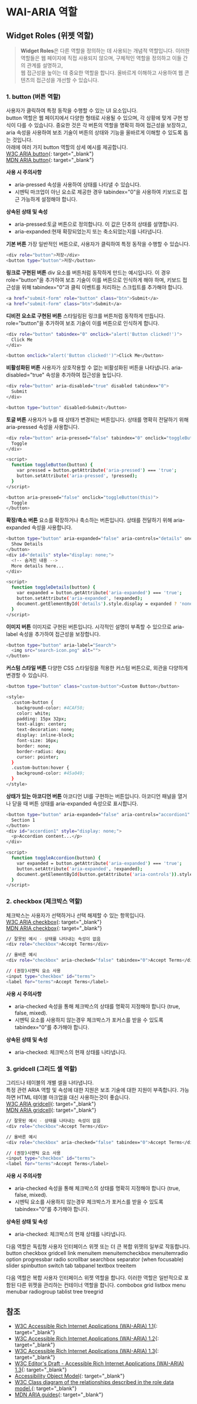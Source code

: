 # WAI-ARIA 역할

## Widget Roles (위젯 역할)
> **Widget Roles**은 다른 역할을 정의하는 데 사용되는 개념적 역할입니다. 이러한 역할들은 웹 페이지에 직접 사용되지 않으며, 구체적인 역할을 정의하고 이들 간의 관계를 설명하고,        
웹 접근성을 높이는 데 중요한 역할을 합니다. 올바르게 이해하고 사용하여 웹 콘텐츠의 접근성을 개선할 수 있습니다.

### **1. button (버튼 역할)**    
사용자가 클릭하여 특정 동작을 수행할 수 있는 UI 요소입니다.   
button 역할은 웹 페이지에서 다양한 형태로 사용될 수 있으며, 각 상황에 맞게 구현 방식이 다를 수 있습니다. 중요한 것은 각 버튼의 역할을 명확히 하여 접근성을 보장하고, aria 속성을 사용하여 보조 기술이 버튼의 상태와 기능을 올바르게 이해할 수 있도록 돕는 것입니다.   
아래에 여러 가지 button 역할의 상세 예시를 제공합니다.   
[W3C ARIA button](https://www.w3.org/TR/wai-aria-1.2/#button){: target="_blank"}   
[MDN ARIA button](https://developer.mozilla.org/en-US/docs/Web/Accessibility/ARIA/Roles/button_role){: target="_blank"}   

**사용 시 주의사항**   
- aria-pressed 속성을 사용하여 상태를 나타낼 수 있습니다.   
- 시멘틱 마크업이 아닌 요소로 제공한 경우 tabindex="0"을 사용하여 키보드로 접근 가능하게 설정해야 합니다.

**상속된 상태 및 속성**   
- aria-pressed:토글 버튼으로 정의합니다. 이 값은 단추의 상태를 설명합니다.    
- aria-expanded:현재 확장되었는지 또는 축소되었는지를 나타냅니다.    


**기본 버튼**
가장 일반적인 버튼으로, 사용자가 클릭하여 특정 동작을 수행할 수 있습니다.    
```sh
<div role="button">저장</div>
<button type="button">저장</button>
```

**링크로 구현된 버튼**
div 요소를 버튼처럼 동작하게 만드는 예시입니다. 이 경우 role="button"을 추가하여 보조 기술이 이를 버튼으로 인식하게 해야 하며, 키보드 접근성을 위해 tabindex="0"과 클릭 이벤트를 처리하는 스크립트를 추가해야 합니다.    
```sh
<a href="submit-form" role="button" class="btn">Submit</a>
<a href="submit-form" class="btn">Submit</a>
```

**디비전 요소로 구현된 버튼**
스타일링된 링크를 버튼처럼 동작하게 만듭니다. role="button"을 추가하여 보조 기술이 이를 버튼으로 인식하게 합니다.    
```sh
<div role="button" tabindex="0" onclick="alert('Button clicked!')">
  Click Me
</div>

<button onclick="alert('Button clicked!')">Click Me</button>
```

**비활성화된 버튼**
사용자가 상호작용할 수 없는 비활성화된 버튼을 나타냅니다. aria-disabled="true" 속성을 추가하여 접근성을 높입니다.    
```sh
<div role="button" aria-disabled="true" disabled tabindex="0">
  Submit
</div>

<button type="button" disabled>Submit</button>
```

**토글 버튼**
사용자가 누를 때 상태가 변경되는 버튼입니다. 상태를 명확히 전달하기 위해 aria-pressed 속성을 사용합니다.    
```sh
<div role="button" aria-pressed="false" tabindex="0" onclick="toggleButton(this)">
  Toggle
</div>

<script>
  function toggleButton(button) {
    var pressed = button.getAttribute('aria-pressed') === 'true';
    button.setAttribute('aria-pressed', !pressed);
  }
</script>

<button aria-pressed="false" onclick="toggleButton(this)">
  Toggle
</button>
```

**확장/축소 버튼**
요소를 확장하거나 축소하는 버튼입니다. 상태를 전달하기 위해 aria-expanded 속성을 사용합니다.   
```sh
<button type="button" aria-expanded="false" aria-controls="details" onclick="toggleDetails(this)">
  Show Details
</button>
<div id="details" style="display: none;">
  <!-- 숨겨진 내용 -->
  More details here...
</div>

<script>
  function toggleDetails(button) {
    var expanded = button.getAttribute('aria-expanded') === 'true';
    button.setAttribute('aria-expanded', !expanded);
    document.getElementById('details').style.display = expanded ? 'none' : 'block';
  }
</script>
```

**이미지 버튼**
이미지로 구현된 버튼입니다. 시각적인 설명이 부족할 수 있으므로 aria-label 속성을 추가하여 접근성을 보장합니다.   
```sh
<button type="button" aria-label="Search">
  <img src="search-icon.png" alt="">
</button>
```

**커스텀 스타일 버튼**
다양한 CSS 스타일링을 적용한 커스텀 버튼으로, 외관을 다양하게 변경할 수 있습니다.   
```sh
<button type="button" class="custom-button">Custom Button</button>

<style>
  .custom-button {
    background-color: #4CAF50;
    color: white;
    padding: 15px 32px;
    text-align: center;
    text-decoration: none;
    display: inline-block;
    font-size: 16px;
    border: none;
    border-radius: 4px;
    cursor: pointer;
  }
  .custom-button:hover {
    background-color: #45a049;
  }
</style>
```

**상태가 있는 아코디언 버튼**
아코디언 UI를 구현하는 버튼입니다. 아코디언 패널을 열거나 닫을 때 버튼 상태를 aria-expanded 속성으로 표시합니다.   

```sh
<button type="button" aria-expanded="false" aria-controls="accordion1" onclick="toggleAccordion(this)">
  Section 1
</button>
<div id="accordion1" style="display: none;">
  <p>Accordion content...</p>
</div>

<script>
  function toggleAccordion(button) {
    var expanded = button.getAttribute('aria-expanded') === 'true';
    button.setAttribute('aria-expanded', !expanded);
    document.getElementById(button.getAttribute('aria-controls')).style.display = expanded ? 'none' : 'block';
  }
</script>
```

### **2. checkbox (체크박스 역할)**    
체크박스는 사용자가 선택하거나 선택 해제할 수 있는 항목입니다.      
[W3C ARIA checkbox](https://www.w3.org/TR/wai-aria-1.2/#checkbox){: target="_blank"}   
[MDN ARIA checkbox](https://developer.mozilla.org/en-US/docs/Web/Accessibility/ARIA/Roles/checkbox_role){: target="_blank"}   

```sh
// 잘못된 예시 - 상태를 나타내는 속성이 없음
<div role="checkbox">Accept Terms</div>

// 올바른 예시
<div role="checkbox" aria-checked="false" tabindex="0">Accept Terms</div>

// (권장)시멘틱 요소 사용
<input type="checkbox" id="terms">
<label for="terms">Accept Terms</label>
```

**사용 시 주의사항**   
- aria-checked 속성을 통해 체크박스의 상태를 명확히 지정해야 합니다 (true, false, mixed).   
- 시멘틱 요소를 사용하지 않는경우 체크박스가 포커스를 받을 수 있도록 tabindex="0"를 추가해야 합니다.

**상속된 상태 및 속성**   
- aria-checked: 체크박스의 현재 상태를 나타냅니다.    

### **3. gridcell (그리드 셀 역할)**    
그리드나 테이블의 개별 셀을 나타냅니다.      
특정 관련 ARIA 역할 및 속성에 대한 지원은 보조 기술에 대한 지원이 부족합니다. 가능하면 HTML 테이블 마크업을 대신 사용하는것이 좋습니다.    
[W3C ARIA gridcell](https://www.w3.org/TR/wai-aria-1.2/#gridcell){: target="_blank"}   
[MDN ARIA gridcell](https://developer.mozilla.org/en-US/docs/Web/Accessibility/ARIA/Roles/gridcell_role){: target="_blank"}   

```sh
// 잘못된 예시 - 상태를 나타내는 속성이 없음
<div role="checkbox">Accept Terms</div>

// 올바른 예시
<div role="checkbox" aria-checked="false" tabindex="0">Accept Terms</div>

// (권장)시멘틱 요소 사용
<input type="checkbox" id="terms">
<label for="terms">Accept Terms</label>
```

**사용 시 주의사항**   
- aria-checked 속성을 통해 체크박스의 상태를 명확히 지정해야 합니다 (true, false, mixed).   
- 시멘틱 요소를 사용하지 않는경우 체크박스가 포커스를 받을 수 있도록 tabindex="0"를 추가해야 합니다.

**상속된 상태 및 속성**   
- aria-checked: 체크박스의 현재 상태를 나타냅니다.    



다음 역할은 독립형 사용자 인터페이스 위젯 또는 더 큰 복합 위젯의 일부로 작동합니다.
button
checkbox
gridcell
link
menuitem
menuitemcheckbox
menuitemradio
option
progressbar
radio
scrollbar
searchbox
separator (when focusable)
slider
spinbutton
switch
tab
tabpanel
textbox
treeitem

다음 역할은 복합 사용자 인터페이스 위젯 역할을 합니다. 이러한 역할은 일반적으로 포함된 다른 위젯을 관리하는 컨테이너 역할을 합니다.
combobox
grid
listbox
menu
menubar
radiogroup
tablist
tree
treegrid

## 참조
- [W3C Accessible Rich Internet Applications (WAI-ARIA) 1.1](https://www.w3.org/TR/wai-aria-1.1/){: target="_blank"}   
- [W3C Accessible Rich Internet Applications (WAI-ARIA) 1.2](https://www.w3.org/TR/wai-aria-1.2/){: target="_blank"}   
- [W3C Accessible Rich Internet Applications (WAI-ARIA) 1.3](https://www.w3.org/TR/wai-aria-1.3/){: target="_blank"}   
- [W3C Editor's Draft - Accessible Rich Internet Applications (WAI-ARIA) 1.3](https://w3c.github.io/aria/){: target="_blank"}   
- [Accessibility Object Model](https://wicg.github.io/aom/explainer.html){: target="_blank"}   
- [W3C Class diagram of the relationships described in the role data model.](https://www.w3.org/TR/wai-aria-1.1/img/rdf_model.svg){: target="_blank"}   
- [MDN ARIA guides](https://developer.mozilla.org/en-US/docs/Web/Accessibility/ARIA/ARIA_Guides){: target="_blank"}   
  